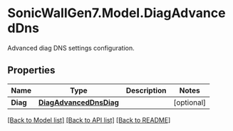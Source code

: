 # SonicWallGen7.Model.DiagAdvancedDns
Advanced diag DNS settings configuration.

## Properties

Name | Type | Description | Notes
------------ | ------------- | ------------- | -------------
**Diag** | [**DiagAdvancedDnsDiag**](DiagAdvancedDnsDiag.md) |  | [optional] 

[[Back to Model list]](../README.md#documentation-for-models) [[Back to API list]](../README.md#documentation-for-api-endpoints) [[Back to README]](../README.md)

